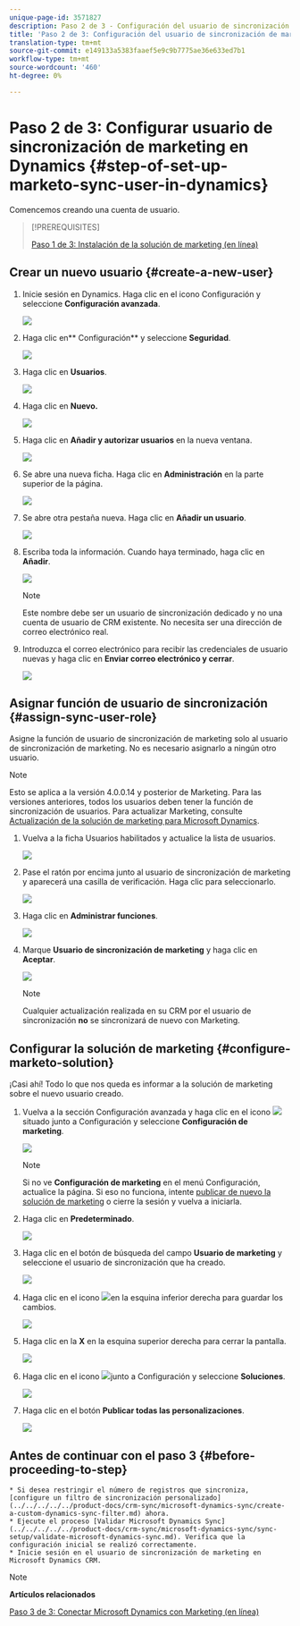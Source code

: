 ```yaml
---
unique-page-id: 3571827
description: Paso 2 de 3 - Configuración del usuario de sincronización de marketing en Dynamics - Documentos de marketing - Documentación del producto
title: 'Paso 2 de 3: Configuración del usuario de sincronización de marketing en Dynamics'
translation-type: tm+mt
source-git-commit: e149133a5383faaef5e9c9b7775ae36e633ed7b1
workflow-type: tm+mt
source-wordcount: '460'
ht-degree: 0%

---
```



# Paso 2 de 3: Configurar usuario de sincronización de marketing en Dynamics {#step-of-set-up-marketo-sync-user-in-dynamics}

Comencemos creando una cuenta de usuario.

>[!PREREQUISITES]
>
>[Paso 1 de 3: Instalación de la solución de marketing (en línea)](step-1-of-3-install.md)

## Crear un nuevo usuario {#create-a-new-user}

1. Inicie sesión en Dynamics. Haga clic en el icono Configuración y seleccione **Configuración avanzada**.

   ![](assets/one.png)

1. Haga clic en** Configuración** y seleccione **Seguridad**.

   ![](assets/two.png)

1. Haga clic en **Usuarios**.

   ![](assets/three.png)

1. Haga clic en **Nuevo.**

   ![](assets/four.png)

1. Haga clic en **Añadir y autorizar usuarios** en la nueva ventana.

   ![](assets/five.png)

1. Se abre una nueva ficha. Haga clic en **Administración** en la parte superior de la página.

   ![](assets/six.png)

1. Se abre otra pestaña nueva. Haga clic en **Añadir un usuario**.

   ![](assets/seven.png)

1. Escriba toda la información. Cuando haya terminado, haga clic en **Añadir**.

   ![](assets/eight.png)

   >[!NOTE]
   >
   >Este nombre debe ser un usuario de sincronización dedicado y no una cuenta de usuario de CRM existente. No necesita ser una dirección de correo electrónico real.

1. Introduzca el correo electrónico para recibir las credenciales de usuario nuevas y haga clic en **Enviar correo electrónico y cerrar**.

   ![](assets/nine.png)

## Asignar función de usuario de sincronización {#assign-sync-user-role}

Asigne la función de usuario de sincronización de marketing solo al usuario de sincronización de marketing. No es necesario asignarlo a ningún otro usuario.

>[!NOTE]
>
>Esto se aplica a la versión 4.0.0.14 y posterior de Marketing. Para las versiones anteriores, todos los usuarios deben tener la función de sincronización de usuarios. Para actualizar Marketing, consulte [Actualización de la solución de marketing para Microsoft Dynamics](../../../../../product-docs/crm-sync/microsoft-dynamics-sync/sync-setup/download-the-marketo-lead-management-solution/upgrade-the-marketo-solution-for-microsoft-dynamics.md).

1. Vuelva a la ficha Usuarios habilitados y actualice la lista de usuarios.

   ![](assets/ten.png)

1. Pase el ratón por encima junto al usuario de sincronización de marketing y aparecerá una casilla de verificación. Haga clic para seleccionarlo.

   ![](assets/eleven.png)

1. Haga clic en **Administrar funciones**.

   ![](assets/twelve.png)

1. Marque **Usuario de sincronización de marketing** y haga clic en **Aceptar**.

   ![](assets/thirteen.png)

   >[!NOTE]
   >
   >Cualquier actualización realizada en su CRM por el usuario de sincronización **no** se sincronizará de nuevo con Marketing.

## Configurar la solución de marketing {#configure-marketo-solution}

¡Casi ahí! Todo lo que nos queda es informar a la solución de marketing sobre el nuevo usuario creado.

1. Vuelva a la sección Configuración avanzada y haga clic en el icono ![](assets/image2015-5-13-15-3a49-3a19.png)situado junto a Configuración y seleccione **Configuración de marketing**.

   ![](assets/fourteen.png)

   >[!NOTE]
   >
   >Si no ve **Configuración de marketing** en el menú Configuración, actualice la página. Si eso no funciona, intente [publicar de nuevo la solución de marketing](https://docs.marketo.com/pages/viewpage.action?pageId=3571822#publish-customizations) [](https://docs.marketo.com/pages/viewpage.action?pageId=3571822#publish-customizations) o cierre la sesión y vuelva a iniciarla.

1. Haga clic en **Predeterminado**.

   ![](assets/fifteen.png)

1. Haga clic en el botón de búsqueda del campo **Usuario de marketing** y seleccione el usuario de sincronización que ha creado.

   ![](assets/sixteen.png)

1. Haga clic en el icono ![](assets/image2015-3-13-15-3a10-3a11.png)en la esquina inferior derecha para guardar los cambios.

   ![](assets/image2015-3-13-15-3a3-3a3.png)

1. Haga clic en la **X** en la esquina superior derecha para cerrar la pantalla.

   ![](assets/seventeen.png)

1. Haga clic en el icono ![](assets/image2015-5-13-15-3a49-3a19-1.png)junto a Configuración y seleccione **Soluciones**.

   ![](assets/eighteen.png)

1. Haga clic en el botón **Publicar todas las personalizaciones**.

   ![](assets/nineteen.png)

## Antes de continuar con el paso 3 {#before-proceeding-to-step}

    * Si desea restringir el número de registros que sincroniza, [configure un filtro de sincronización personalizado](../../../../../product-docs/crm-sync/microsoft-dynamics-sync/create-a-custom-dynamics-sync-filter.md) ahora.
    * Ejecute el proceso [Validar Microsoft Dynamics Sync](../../../../../product-docs/crm-sync/microsoft-dynamics-sync/sync-setup/validate-microsoft-dynamics-sync.md). Verifica que la configuración inicial se realizó correctamente.
    * Inicie sesión en el usuario de sincronización de marketing en Microsoft Dynamics CRM.

>[!NOTE]
>
>**Artículos relacionados**
>
>
>[Paso 3 de 3: Conectar Microsoft Dynamics con Marketing (en línea)](step-3-of-3-connect.md)
